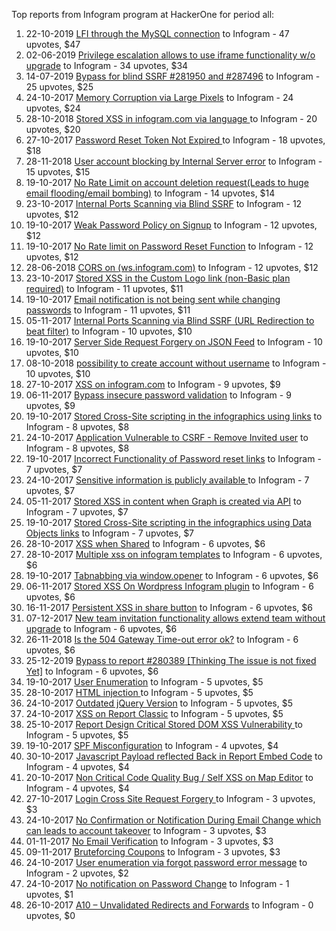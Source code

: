 Top reports from Infogram program at HackerOne for period all:

1. 22-10-2019 [LFI through the MySQL connection](https://hackerone.com/reports/719875) to Infogram - 47 upvotes, $47
2. 02-06-2019 [Privilege escalation allows to use iframe functionality w/o upgrade](https://hackerone.com/reports/594080) to Infogram - 34 upvotes, $34
3. 14-07-2019 [Bypass for blind SSRF #281950 and #287496](https://hackerone.com/reports/642675) to Infogram - 25 upvotes, $25
4. 24-10-2017 [Memory Corruption via Large Pixels](https://hackerone.com/reports/282518) to Infogram - 24 upvotes, $24
5. 28-10-2018 [Stored XSS in infogram.com via language ](https://hackerone.com/reports/430029) to Infogram - 20 upvotes, $20
6. 27-10-2017 [Password Reset Token Not Expired ](https://hackerone.com/reports/283550) to Infogram - 18 upvotes, $18
7. 28-11-2018 [User account blocking by Internal Server error](https://hackerone.com/reports/451052) to Infogram - 15 upvotes, $15
8. 19-10-2017 [No Rate Limit on account deletion request(Leads to huge email flooding/email bombing)](https://hackerone.com/reports/280534) to Infogram - 14 upvotes, $14
9. 23-10-2017 [Internal Ports Scanning via Blind SSRF](https://hackerone.com/reports/281950) to Infogram - 12 upvotes, $12
10. 19-10-2017 [Weak Password Policy on Signup](https://hackerone.com/reports/280504) to Infogram - 12 upvotes, $12
11. 19-10-2017 [No Rate limit on Password Reset Function](https://hackerone.com/reports/280389) to Infogram - 12 upvotes, $12
12. 28-06-2018 [CORS on (ws.infogram.com)](https://hackerone.com/reports/372452) to Infogram - 12 upvotes, $12
13. 23-10-2017 [Stored XSS in the Custom Logo link (non-Basic plan required)](https://hackerone.com/reports/282209) to Infogram - 11 upvotes, $11
14. 19-10-2017 [Email notification is not being sent while changing passwords](https://hackerone.com/reports/280519) to Infogram - 11 upvotes, $11
15. 05-11-2017 [Internal Ports Scanning via Blind SSRF  (URL Redirection to beat filter)](https://hackerone.com/reports/287496) to Infogram - 10 upvotes, $10
16. 19-10-2017 [Server Side Request Forgery on JSON Feed](https://hackerone.com/reports/280511) to Infogram - 10 upvotes, $10
17. 08-10-2018 [possibility to create account without username](https://hackerone.com/reports/420583) to Infogram - 10 upvotes, $10
18. 27-10-2017 [XSS on infogram.com](https://hackerone.com/reports/283565) to Infogram - 9 upvotes, $9
19. 06-11-2017 [Bypass insecure password validation](https://hackerone.com/reports/287758) to Infogram - 9 upvotes, $9
20. 19-10-2017 [Stored Cross-Site scripting in the infographics using links](https://hackerone.com/reports/280495) to Infogram - 8 upvotes, $8
21. 24-10-2017 [Application Vulnerable to CSRF - Remove Invited user](https://hackerone.com/reports/282490) to Infogram - 8 upvotes, $8
22. 19-10-2017 [Incorrect Functionality of Password reset links](https://hackerone.com/reports/280529) to Infogram - 7 upvotes, $7
23. 24-10-2017 [Sensitive information is publicly available ](https://hackerone.com/reports/282475) to Infogram - 7 upvotes, $7
24. 05-11-2017 [Stored XSS in content when Graph is created via API](https://hackerone.com/reports/287562) to Infogram - 7 upvotes, $7
25. 19-10-2017 [Stored Cross-Site scripting in the infographics using Data Objects links](https://hackerone.com/reports/280503) to Infogram - 7 upvotes, $7
26. 28-10-2017 [XSS when Shared](https://hackerone.com/reports/283821) to Infogram - 6 upvotes, $6
27. 28-10-2017 [Multiple xss on infogram templates](https://hackerone.com/reports/283825) to Infogram - 6 upvotes, $6
28. 19-10-2017 [Tabnabbing via window.opener](https://hackerone.com/reports/280500) to Infogram - 6 upvotes, $6
29. 06-11-2017 [Stored XSS On Wordpress Infogram plugin](https://hackerone.com/reports/287688) to Infogram - 6 upvotes, $6
30. 16-11-2017 [Persistent XSS in share button](https://hackerone.com/reports/290794) to Infogram - 6 upvotes, $6
31. 07-12-2017 [New team invitation functionality allows extend team without upgrade](https://hackerone.com/reports/295900) to Infogram - 6 upvotes, $6
32. 26-11-2018 [Is the 504 Gateway Time-out error ok?](https://hackerone.com/reports/449818) to Infogram - 6 upvotes, $6
33. 25-12-2019 [Bypass to report #280389 [Thinking The issue is not fixed Yet]](https://hackerone.com/reports/764335) to Infogram - 6 upvotes, $6
34. 19-10-2017 [User Enumeration](https://hackerone.com/reports/280509) to Infogram - 5 upvotes, $5
35. 28-10-2017 [HTML injection ](https://hackerone.com/reports/283742) to Infogram - 5 upvotes, $5
36. 24-10-2017 [Outdated jQuery Version](https://hackerone.com/reports/282363) to Infogram - 5 upvotes, $5
37. 24-10-2017 [XSS on Report Classic](https://hackerone.com/reports/282535) to Infogram - 5 upvotes, $5
38. 25-10-2017 [Report Design Critical Stored DOM XSS Vulnerability ](https://hackerone.com/reports/282909) to Infogram - 5 upvotes, $5
39. 19-10-2017 [SPF Misconfiguration](https://hackerone.com/reports/280408) to Infogram - 4 upvotes, $4
40. 30-10-2017 [Javascript Payload reflected Back in Report Embed Code](https://hackerone.com/reports/284082) to Infogram - 4 upvotes, $4
41. 20-10-2017 [Non Critical Code Quality Bug / Self XSS on Map Editor](https://hackerone.com/reports/280865) to Infogram - 4 upvotes, $4
42. 27-10-2017 [Login Cross Site Request Forgery ](https://hackerone.com/reports/283482) to Infogram - 3 upvotes, $3
43. 24-10-2017 [No Confirmation or Notification During Email Change which can leads to account takeover](https://hackerone.com/reports/282572) to Infogram - 3 upvotes, $3
44. 01-11-2017 [No Email Verification](https://hackerone.com/reports/285153) to Infogram - 3 upvotes, $3
45. 09-11-2017 [Bruteforcing Coupons](https://hackerone.com/reports/288846) to Infogram - 3 upvotes, $3
46. 24-10-2017 [User enumeration via forgot password error message](https://hackerone.com/reports/282564) to Infogram - 2 upvotes, $2
47. 24-10-2017 [No notification on Password Change](https://hackerone.com/reports/282570) to Infogram - 1 upvotes, $1
48. 26-10-2017 [A10 – Unvalidated Redirects and Forwards](https://hackerone.com/reports/283269) to Infogram - 0 upvotes, $0

